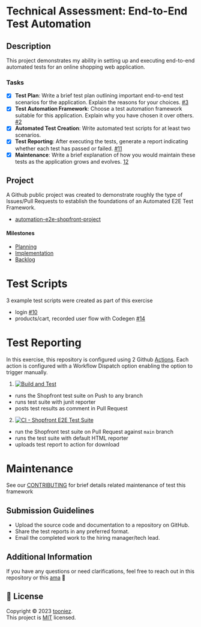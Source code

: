 # Technical Assessment: End-to-End Test Automation

## Description

This project demonstrates my ability in setting up and executing end-to-end automated tests for an online shopping web application.

### Tasks

- [x] **Test Plan**: Write a brief test plan outlining important end-to-end test scenarios for the application. Explain the reasons for your choices. [#3](https://github.com/tooniez/e2e-test-automation-shopfront-exercise/issues/3)
- [x] **Test Automation Framework**: Choose a test automation framework suitable for this application. Explain why you have chosen it over others. [#2](https://github.com/tooniez/e2e-test-automation-shopfront-exercise/issues/2)
- [x] **Automated Test Creation**: Write automated test scripts for at least two scenarios. 
- [x] **Test Reporting**: After executing the tests, generate a report indicating whether each test has passed or failed. [#11](https://github.com/tooniez/e2e-test-automation-shopfront-exercise/issues/11)
- [x] **Maintenance**: Write a brief explanation of how you would maintain these tests as the application grows and evolves. [12](https://github.com/tooniez/e2e-test-automation-shopfront-exercise/issues/12)

## Project

A Github public project was created to demonstrate roughly the type of Issues/Pull Requests to establish the foundations of an Automated E2E Test Framework.

- [automation-e2e-shopfront-project](https://github.com/users/tooniez/projects/13/)

#### Milestones

- [Planning](https://github.com/tooniez/e2e-test-automation-shopfront-exercise/milestone/1)
- [Implementation](https://github.com/tooniez/e2e-test-automation-shopfront-exercise/milestone/2)
- [Backlog](https://github.com/tooniez/e2e-test-automation-shopfront-exercise/milestone/3)


# Test Scripts

3 example test scripts were created as part of this exercise

- login [#10](https://github.com/tooniez/e2e-test-automation-shopfront-exercise/issues/10)
- products/cart, recorded user flow with Codegen [#14](https://github.com/tooniez/e2e-test-automation-shopfront-exercise/issues/14)


# Test Reporting

In this exercise, this repository is configured using 2 Github [Actions](https://github.com/tooniez/e2e-test-automation-shopfront-exercise/actions). Each action is configured with a Workflow Dispatch option enabling the option to trigger manually.

1. [![Build and Test](https://github.com/tooniez/e2e-test-automation-shopfront-exercise/actions/workflows/build.yml/badge.svg)](https://github.com/tooniez/e2e-test-automation-shopfront-exercise/actions/workflows/build.yml)

- runs the Shopfront test suite on Push to any branch
- runs test suite with junit reporter
- posts test results as comment in Pull Request

2. [![CI - Shopfront E2E Test Suite](https://github.com/tooniez/e2e-test-automation-shopfront-exercise/actions/workflows/ci.yml/badge.svg)](https://github.com/tooniez/e2e-test-automation-shopfront-exercise/actions/workflows/ci.yml)

- run the Shopfront test suite on Pull Request against `main` branch
- runs the test suite with default HTML reporter
- uploads test report to action for download

# Maintenance

See our [CONTRIBUTING](docs/CONTRIBUTING.md) for brief details related maintenance of test this framework


## Submission Guidelines

- Upload the source code and documentation to a repository on GitHub.
- Share the test reports in any preferred format.
- Email the completed work to the hiring manager/tech lead.

## Additional Information

If you have any questions or need clarifications, feel free to reach out in this repository or this [ama](http://github.com/tooniez/ama) 📧

## 📝 License

Copyright © 2023 [tooniez](https://github.com/tooniez). <br />
This project is [MIT](https://github.com/tooniez/tooniez/blob/main/LICENSE) licensed.
